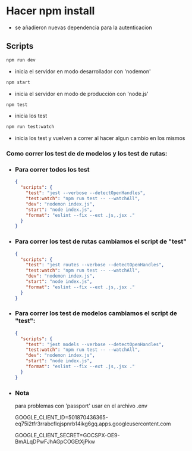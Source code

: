 # Hacer npm install

- se añadieron nuevas dependencia para la autenticacion

## Scripts

```bash
npm run dev
```

- inicia el servidor en modo desarrollador con 'nodemon'

```bash
npm start
```

- inicia el servidor en modo de producción con 'node.js'

```bash
npm test
```

- inicia los test

```bash
npm run test:watch
```

- inicia los test y vuelven a correr al hacer algun cambio en los mismos

### Como correr los test de de modelos y los test de rutas:

- ### Para correr todos los test

  ```json
  {
    "scripts": {
      "test": "jest --verbose --detectOpenHandles",
      "test:watch": "npm run test -- --watchAll",
      "dev": "nodemon index.js",
      "start": "node index.js",
      "format": "eslint --fix --ext .js,.jsx ."
    }
  }
  ```

- ### Para correr los test de rutas cambiamos el script de "test"

  ```json
  {
    "scripts": {
      "test": "jest routes --verbose --detectOpenHandles",
      "test:watch": "npm run test -- --watchAll",
      "dev": "nodemon index.js",
      "start": "node index.js",
      "format": "eslint --fix --ext .js,.jsx ."
    }
  }
  ```

- ### Para correr los test de modelos cambiamos el script de "test":

  ```json
  {
    "scripts": {
      "test": "jest models --verbose --detectOpenHandles",
      "test:watch": "npm run test -- --watchAll",
      "dev": "nodemon index.js",
      "start": "node index.js",
      "format": "eslint --fix --ext .js,.jsx ."
    }
  }
  ```

- ### Nota

  para problemas con 'passport' usar en el archivo .env

  GOOGLE_CLIENT_ID=501870436365-eq75i2tfr3rrabcflqjspnrb14ikg6gq.apps.googleusercontent.com

  GOOGLE_CLIENT_SECRET=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
